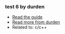 ### test 6 by durden
- [Read the guide](/draft/c-c++/test-6)
- [Read more from durden](/user/durden)
- Related to: c/c++